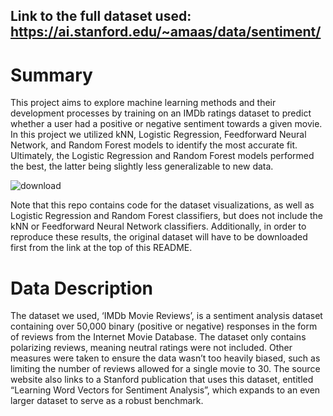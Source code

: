 Link to the full dataset used: https://ai.stanford.edu/~amaas/data/sentiment/
--------------------------------------------------------------------------------------------------------------------------------------

# Summary 
This project aims to explore machine learning methods and their development processes by training on an IMDb ratings dataset to predict whether a user had a positive or negative sentiment towards a given movie. In this project we utilized kNN, Logistic Regression, Feedforward Neural Network, and Random Forest models to identify the most accurate fit. Ultimately, the Logistic Regression and Random Forest models performed the best, the latter being slightly less generalizable to new data. 

![download](https://github.com/wacsvn/IMDb-Rating-Classifiers/assets/81664765/2d7f5300-c2eb-4858-8ae3-99ccad08df16)

Note that this repo contains code for the dataset visualizations, as well as Logistic Regression and Random Forest classifiers, but does not include the kNN or Feedforward Neural Network classifiers. Additionally, in order to reproduce these results, the original dataset will have to be downloaded first from the link at the top of this README. 

# Data Description
The dataset we used, ‘IMDb Movie Reviews’, is a sentiment analysis dataset containing over 50,000 binary (positive or negative) responses in the form of reviews from the Internet Movie Database. The dataset only contains polarizing reviews, meaning neutral ratings were not included. Other measures were taken to ensure the data wasn’t too heavily biased, such as limiting the number of reviews allowed for a single movie to 30. The source website also links to a Stanford publication that uses this dataset, entitled “Learning Word Vectors for Sentiment Analysis”, which expands to an even larger dataset to serve as a robust benchmark. 

